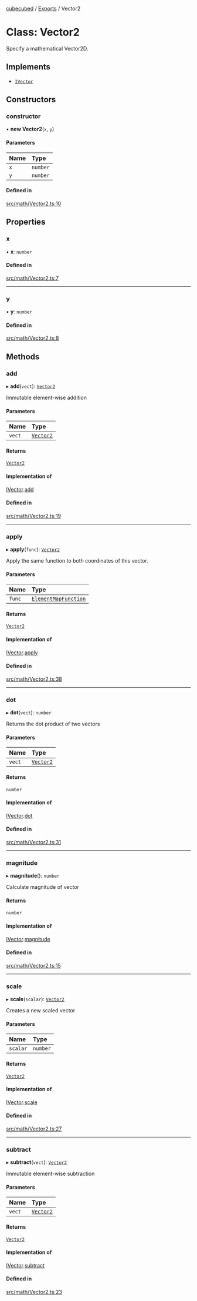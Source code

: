 [cubecubed](/reference/README.md) / [Exports](/reference/modules.md) / Vector2

# Class: Vector2

Specify a mathematical Vector2D.

## Implements

- [`IVector`](/reference/interfaces/IVector.md)

## Constructors

### constructor

• **new Vector2**(`x`, `y`)

#### Parameters

| Name | Type |
| :------ | :------ |
| `x` | `number` |
| `y` | `number` |

#### Defined in

[src/math/Vector2.ts:10](https://github.com/imaphatduc/cubecubed/blob/f8be6e1/src/math/Vector2.ts#L10)

## Properties

### x

• **x**: `number`

#### Defined in

[src/math/Vector2.ts:7](https://github.com/imaphatduc/cubecubed/blob/f8be6e1/src/math/Vector2.ts#L7)

___

### y

• **y**: `number`

#### Defined in

[src/math/Vector2.ts:8](https://github.com/imaphatduc/cubecubed/blob/f8be6e1/src/math/Vector2.ts#L8)

## Methods

### add

▸ **add**(`vect`): [`Vector2`](/reference/classes/Vector2.md)

Immutable element-wise addition

#### Parameters

| Name | Type |
| :------ | :------ |
| `vect` | [`Vector2`](/reference/classes/Vector2.md) |

#### Returns

[`Vector2`](/reference/classes/Vector2.md)

#### Implementation of

[IVector](/reference/interfaces/IVector.md).[add](/reference/interfaces/IVector.md#add)

#### Defined in

[src/math/Vector2.ts:19](https://github.com/imaphatduc/cubecubed/blob/f8be6e1/src/math/Vector2.ts#L19)

___

### apply

▸ **apply**(`func`): [`Vector2`](/reference/classes/Vector2.md)

Apply the same function to both coordinates of this vector.

#### Parameters

| Name | Type |
| :------ | :------ |
| `func` | [`ElementMapFunction`](/reference/types/ElementMapFunction.md) |

#### Returns

[`Vector2`](/reference/classes/Vector2.md)

#### Implementation of

[IVector](/reference/interfaces/IVector.md).[apply](/reference/interfaces/IVector.md#apply)

#### Defined in

[src/math/Vector2.ts:38](https://github.com/imaphatduc/cubecubed/blob/f8be6e1/src/math/Vector2.ts#L38)

___

### dot

▸ **dot**(`vect`): `number`

Returns the dot product of two vectors

#### Parameters

| Name | Type |
| :------ | :------ |
| `vect` | [`Vector2`](/reference/classes/Vector2.md) |

#### Returns

`number`

#### Implementation of

[IVector](/reference/interfaces/IVector.md).[dot](/reference/interfaces/IVector.md#dot)

#### Defined in

[src/math/Vector2.ts:31](https://github.com/imaphatduc/cubecubed/blob/f8be6e1/src/math/Vector2.ts#L31)

___

### magnitude

▸ **magnitude**(): `number`

Calculate magnitude of vector

#### Returns

`number`

#### Implementation of

[IVector](/reference/interfaces/IVector.md).[magnitude](/reference/interfaces/IVector.md#magnitude)

#### Defined in

[src/math/Vector2.ts:15](https://github.com/imaphatduc/cubecubed/blob/f8be6e1/src/math/Vector2.ts#L15)

___

### scale

▸ **scale**(`scalar`): [`Vector2`](/reference/classes/Vector2.md)

Creates a new scaled vector

#### Parameters

| Name | Type |
| :------ | :------ |
| `scalar` | `number` |

#### Returns

[`Vector2`](/reference/classes/Vector2.md)

#### Implementation of

[IVector](/reference/interfaces/IVector.md).[scale](/reference/interfaces/IVector.md#scale)

#### Defined in

[src/math/Vector2.ts:27](https://github.com/imaphatduc/cubecubed/blob/f8be6e1/src/math/Vector2.ts#L27)

___

### subtract

▸ **subtract**(`vect`): [`Vector2`](/reference/classes/Vector2.md)

Immutable element-wise subtraction

#### Parameters

| Name | Type |
| :------ | :------ |
| `vect` | [`Vector2`](/reference/classes/Vector2.md) |

#### Returns

[`Vector2`](/reference/classes/Vector2.md)

#### Implementation of

[IVector](/reference/interfaces/IVector.md).[subtract](/reference/interfaces/IVector.md#subtract)

#### Defined in

[src/math/Vector2.ts:23](https://github.com/imaphatduc/cubecubed/blob/f8be6e1/src/math/Vector2.ts#L23)
